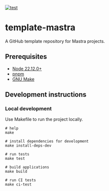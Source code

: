 [![test](https://github.com/ks6088ts-labs/template-mastra/actions/workflows/test.yaml/badge.svg?branch=main)](https://github.com/ks6088ts-labs/template-mastra/actions/workflows/test.yaml?query=branch%3Amain)

# template-mastra

A GitHub template repository for Mastra projects.

## Prerequisites

- [Node 22.12.0+](https://nodejs.org/en/download)
- [pnpm](https://pnpm.io/installation)
- [GNU Make](https://www.gnu.org/software/make/)

## Development instructions

### Local development

Use Makefile to run the project locally.

```shell
# help
make

# install dependencies for development
make install-deps-dev

# run tests
make test

# build applications
make build

# run CI tests
make ci-test
```
